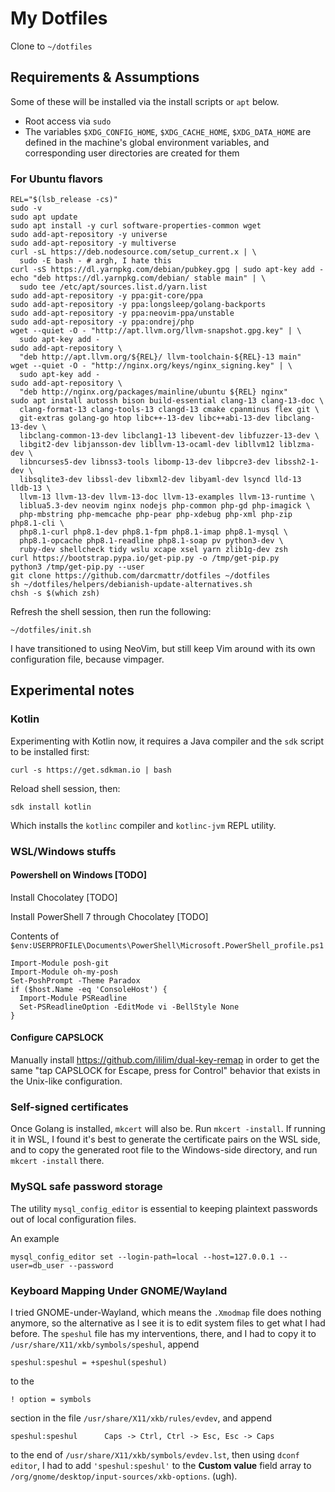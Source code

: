 # My Dotfiles

Clone to `~/dotfiles`

## Requirements & Assumptions

Some of these will be installed via the install scripts or `apt` below.

* Root access via `sudo`
* The variables `$XDG_CONFIG_HOME`, `$XDG_CACHE_HOME`, `$XDG_DATA_HOME` are
    defined in the machine's global environment variables, and corresponding
    user directories are created for them

### For Ubuntu flavors

    REL="$(lsb_release -cs)"
    sudo -v
    sudo apt update
    sudo apt install -y curl software-properties-common wget
    sudo add-apt-repository -y universe
    sudo add-apt-repository -y multiverse
    curl -sL https://deb.nodesource.com/setup_current.x | \
      sudo -E bash - # argh, I hate this
    curl -sS https://dl.yarnpkg.com/debian/pubkey.gpg | sudo apt-key add -
    echo "deb https://dl.yarnpkg.com/debian/ stable main" | \
      sudo tee /etc/apt/sources.list.d/yarn.list
    sudo add-apt-repository -y ppa:git-core/ppa
    sudo add-apt-repository -y ppa:longsleep/golang-backports
    sudo add-apt-repository -y ppa:neovim-ppa/unstable
    sudo add-apt-repository -y ppa:ondrej/php
    wget --quiet -O - "http://apt.llvm.org/llvm-snapshot.gpg.key" | \
      sudo apt-key add -
    sudo add-apt-repository \
      "deb http://apt.llvm.org/${REL}/ llvm-toolchain-${REL}-13 main"
    wget --quiet -O - "http://nginx.org/keys/nginx_signing.key" | \
      sudo apt-key add -
    sudo add-apt-repository \
      "deb http://nginx.org/packages/mainline/ubuntu ${REL} nginx"
    sudo apt install autossh bison build-essential clang-13 clang-13-doc \
      clang-format-13 clang-tools-13 clangd-13 cmake cpanminus flex git \
      git-extras golang-go htop libc++-13-dev libc++abi-13-dev libclang-13-dev \
      libclang-common-13-dev libclang1-13 libevent-dev libfuzzer-13-dev \
      libgit2-dev libjansson-dev libllvm-13-ocaml-dev libllvm12 liblzma-dev \
      libncurses5-dev libnss3-tools libomp-13-dev libpcre3-dev libssh2-1-dev \
      libsqlite3-dev libssl-dev libxml2-dev libyaml-dev lsyncd lld-13 lldb-13 \
      llvm-13 llvm-13-dev llvm-13-doc llvm-13-examples llvm-13-runtime \
      liblua5.3-dev neovim nginx nodejs php-common php-gd php-imagick \
      php-mbstring php-memcache php-pear php-xdebug php-xml php-zip php8.1-cli \
      php8.1-curl php8.1-dev php8.1-fpm php8.1-imap php8.1-mysql \
      php8.1-opcache php8.1-readline php8.1-soap pv python3-dev \
      ruby-dev shellcheck tidy wslu xcape xsel yarn zlib1g-dev zsh
    curl https://bootstrap.pypa.io/get-pip.py -o /tmp/get-pip.py
    python3 /tmp/get-pip.py --user
    git clone https://github.com/darcmattr/dotfiles ~/dotfiles
    sh ~/dotfiles/helpers/debianish-update-alternatives.sh
    chsh -s $(which zsh)

Refresh the shell session, then run the following:

    ~/dotfiles/init.sh

I have transitioned to using NeoVim, but still keep Vim around with its own
configuration file, because vimpager.

## Experimental notes

### Kotlin

Experimenting with Kotlin now, it requires a Java compiler and the `sdk` script
to be installed first:

    curl -s https://get.sdkman.io | bash

Reload shell session, then:

    sdk install kotlin

Which installs the `kotlinc` compiler and `kotlinc-jvm` REPL utility.

### WSL/Windows stuffs

#### Powershell on Windows [TODO]

Install Chocolatey [TODO]

Install PowerShell 7 through Chocolatey [TODO]

Contents of `$env:USERPROFILE\Documents\PowerShell\Microsoft.PowerShell_profile.ps1`
```
Import-Module posh-git
Import-Module oh-my-posh
Set-PoshPrompt -Theme Paradox
if ($host.Name -eq 'ConsoleHost') {
  Import-Module PSReadline 
  Set-PSReadlineOption -EditMode vi -BellStyle None
}
```

#### Configure CAPSLOCK

Manually install https://github.com/ililim/dual-key-remap in order to get the
same "tap CAPSLOCK for Escape, press for Control" behavior that exists in the
Unix-like configuration.

### Self-signed certificates

Once Golang is installed, `mkcert` will also be. Run `mkcert -install`. If
running it in WSL, I found it's best to generate the certificate pairs on the
WSL side, and to copy the generated root file to the Windows-side directory, and
run `mkcert -install` there.

### MySQL safe password storage

The utility `mysql_config_editor` is essential to keeping plaintext passwords
out of local configuration files.

An example

    mysql_config_editor set --login-path=local --host=127.0.0.1 --user=db_user --password

### Keyboard Mapping Under GNOME/Wayland

I tried GNOME-under-Wayland, which means the `.Xmodmap` file does nothing
anymore, so the alternative as I see it is to edit system files to get what
I had before. The `speshul` file has my interventions, there, and I had to copy
it to `/usr/share/X11/xkb/symbols/speshul`, append

    speshul:speshul = +speshul(speshul)

to the

    ! option = symbols

section in the file `/usr/share/X11/xkb/rules/evdev`, and append

    speshul:speshul      Caps -> Ctrl, Ctrl -> Esc, Esc -> Caps

to the end of `/usr/share/X11/xkb/symbols/evdev.lst`, then using `dconf editor`,
I had to add `'speshul:speshul'` to the **Custom value** field array to
`/org/gnome/desktop/input-sources/xkb-options`. (ugh).
